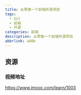 ```yaml
---
title: 从零做一个前端开源项目
tags:
  - Git
  - 前端
  - 开源
categories: 前端
description: 从零做一个前端开源项目
abbrlink: a80b
---
```


## 资源
### 视频地址
https://www.imooc.com/learn/1003